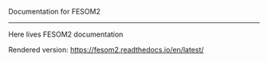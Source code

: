 Documentation for FESOM2
************************

Here lives FESOM2 documentation

Rendered version: https://fesom2.readthedocs.io/en/latest/


